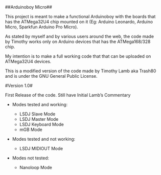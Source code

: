 ##Arduinoboy Micro##

This project is meant to make a functional Arduinoboy with the boards that has the ATMega32U4 chip mounted on it (Eg: Arduino Leonardo, Arduino Micro, Sparkfun Arduino Pro Micro).

As stated by myself and by various users around the web, the code made by Timothy works only on Arduino devices that has the ATMega168/328 chip.

My intention is to make a full working code that that can be uploaded on ATMega32U4 devices.

This is a modified version of the code made by Timothy Lamb aka Trash80 and is under the GNU General Public License.

#Version 1.0#

First Release of the code.
Still have Initial Lamb’s Commentary

* Modes tested and working:
  * LSDJ Slave Mode
  * LSDJ Master Mode
  * LSDJ Keyboard Mode
  * mGB Mode

* Modes tested and not working:
  * LSDJ MIDIOUT Mode

* Modes not tested:
  * Nanoloop Mode
